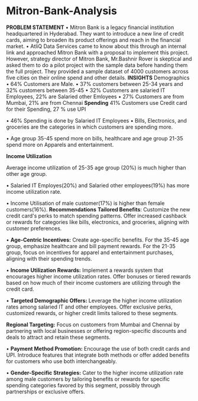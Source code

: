 # Mitron-Bank-Analysis
**PROBLEM STATEMENT**
• Mitron Bank is a legacy financial institution headquartered in Hyderabad. They want 
to introduce a new line of credit cards, aiming to broaden its product offerings and 
reach in the financial market.
• AtliQ Data Services came to know about this through an internal link and approached 
Mitron Bank with a proposal to implement this project. However, strategy director of 
Mitron Bank, Mr.Bashnir Rover is skeptical and asked them to do a pilot project with 
the sample data before handing them the full project. They provided a sample 
dataset of 4000 customers across five cities on their online spend and other details.
**INSIGHTS**
Demographics
• 64% Customers are Male.
• 37% customers between 
25-34 years and 32% 
customers between 35-45
• 32% Customers are 
salaried IT Employees, 
22% are Salaried other 
Emloyees
• 27% Customers are from 
Mumbai, 21% are from 
Chennai
**Spending**
 41% Customers use Credit 
card for their Spending, 27 % 
use UPI 

• 46% Spending is done by 
Salaried IT Employees
• Bills, Electronics, and
groceries are the categories 
in which customers are 
spending more.

• Age group 35-45 spend more 
on bills, healthcare and age 
group 21-35 spend more on
Apparels and entertainment.

**Income Utilization**

   Average income utilization 
of 25-35 age group (20%) 
is much higher than other 
age group.

• Salaried IT Employes(20%)
and Salaried other 
employees(19%) has more 
income utilization rate.

• Income Utilisation of male 
customer(17%) is higher 
than female 
customers(16%).
**Recommendations**
**Tailored Benefits**: Customize the new credit card's perks 
to match spending patterns. Offer increased cashback or 
rewards for categories like bills, electronics, and 
groceries, aligning with customer preferences.

• **Age-Centric Incentives:** Create age-specific benefits. For 
the 35-45 age group, emphasize healthcare and bill 
payment rewards. For the 21-35 group, focus on 
incentives for apparel and entertainment purchases, 
aligning with their spending trends.

• **Income Utilization Rewards:** Implement a rewards system 
that encourages higher income utilization rates. Offer 
bonuses or tiered rewards based on how much of their 
income customers are utilizing through the credit card.

•  **Targeted Demographic Offers:** Leverage the higher 
income utilization rates among salaried IT and other 
employees. Offer exclusive perks, customized rewards, or 
higher credit limits tailored to these segments.

**Regional Targeting:** Focus on customers from Mumbai and 
Chennai by partnering with local businesses or offering 
region-specific discounts and deals to attract and retain these 
segments.

• **Payment Method Promotion:** Encourage the use of both 
credit cards and UPI. Introduce features that integrate both 
methods or offer added benefits for customers who use 
both interchangeably.

• **Gender-Specific Strategies:** Cater to the higher income 
utilization rate among male customers by tailoring benefits or 
rewards for specific spending categories favored by this 
segment, possibly through partnerships or exclusive offers.
